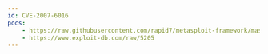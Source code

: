 ```yaml
---
id: CVE-2007-6016
pocs:
    - https://raw.githubusercontent.com/rapid7/metasploit-framework/master/modules/exploits/windows/browser/symantec_backupexec_pvcalendar.rb
    - https://www.exploit-db.com/raw/5205
---
```

